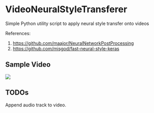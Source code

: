 # VideoNeuralStyleTransferer
Simple Python utility script to apply neural style transfer onto videos

References:
1. https://github.com/maajor/NeuralNetworkPostProcessing
2. https://github.com/misgod/fast-neural-style-keras

## Sample Video
[![](https://img.youtube.com/vi/XKUeh19DdgE/0.jpg)](https://www.youtube.com/watch?v=XKUeh19DdgE)

## TODOs
Append audio track to video.
